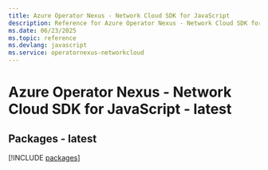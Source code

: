 ```yaml
---
title: Azure Operator Nexus - Network Cloud SDK for JavaScript
description: Reference for Azure Operator Nexus - Network Cloud SDK for JavaScript
ms.date: 06/23/2025
ms.topic: reference
ms.devlang: javascript
ms.service: operatornexus-networkcloud
---
```

# Azure Operator Nexus - Network Cloud SDK for JavaScript - latest
## Packages - latest
[!INCLUDE [packages](operator-nexus---network-cloud-index.md)]